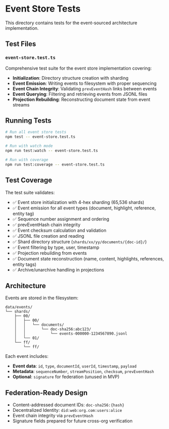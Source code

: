 # Event Store Tests

This directory contains tests for the event-sourced architecture implementation.

## Test Files

### `event-store.test.ts`

Comprehensive test suite for the event store implementation covering:

- **Initialization**: Directory structure creation with sharding
- **Event Emission**: Writing events to filesystem with proper sequencing
- **Event Chain Integrity**: Validating `prevEventHash` links between events
- **Event Querying**: Filtering and retrieving events from JSONL files
- **Projection Rebuilding**: Reconstructing document state from event streams

## Running Tests

```bash
# Run all event store tests
npm test -- event-store.test.ts

# Run with watch mode
npm run test:watch -- event-store.test.ts

# Run with coverage
npm run test:coverage -- event-store.test.ts
```

## Test Coverage

The test suite validates:

- ✅ Event store initialization with 4-hex sharding (65,536 shards)
- ✅ Event emission for all event types (document, highlight, reference, entity tag)
- ✅ Sequence number assignment and ordering
- ✅ prevEventHash chain integrity
- ✅ Event checksum calculation and validation
- ✅ JSONL file creation and reading
- ✅ Shard directory structure (`shards/xx/yy/documents/{doc-id}/`)
- ✅ Event filtering by type, user, timestamp
- ✅ Projection rebuilding from events
- ✅ Document state reconstruction (name, content, highlights, references, entity tags)
- ✅ Archive/unarchive handling in projections

## Architecture

Events are stored in the filesystem:
```
data/events/
└── shards/
    ├── 00/
    │   ├── 00/
    │   │   └── documents/
    │   │       └── doc-sha256:abc123/
    │   │           └── events-000000-1234567890.jsonl
    │   └── 01/
    └── ff/
        └── ff/
```

Each event includes:
- **Event data**: `id`, `type`, `documentId`, `userId`, `timestamp`, `payload`
- **Metadata**: `sequenceNumber`, `streamPosition`, `checksum`, `prevEventHash`
- **Optional**: `signature` for federation (unused in MVP)

## Federation-Ready Design

- Content-addressed document IDs: `doc-sha256:{hash}`
- Decentralized Identity: `did:web:org.com:users:alice`
- Event chain integrity via `prevEventHash`
- Signature fields prepared for future cross-org verification